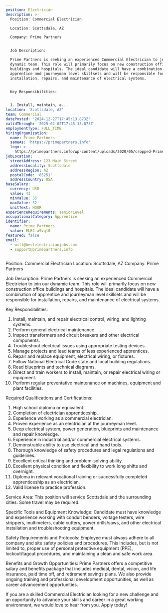```yaml
---
position: Electrician
description: >-
  Position: Commercial Electrician

  Location: Scottsdale, AZ

  Company: Prime Partners


  Job Description:

  Prime Partners is seeking an experienced Commercial Electrician to join our
  dynamic team. This role will primarily focus on new construction office
  buildings and hospitals. The ideal candidate will have a combination of
  apprentice and journeyman level skillsets and will be responsible for
  installation, repairs, and maintenance of electrical systems. 


  Key Responsibilities:


  1. Install, maintain, a...
location: 'Scottsdale, AZ'
team: Commercial
datePosted: '2024-12-27T17:45:13.873Z'
validThrough: '2025-02-02T17:45:13.873Z'
employmentType: FULL_TIME
hiringOrganization:
  name: Prime Partners
  sameAs: 'https://primepartners.info'
  logo: >-
    https://primepartners.info/wp-content/uploads/2020/05/cropped-Prime-Partners-Logo-NO-BG-1-1.png
jobLocation:
  streetAddress: 123 Main Street
  addressLocality: Scottsdale
  addressRegion: AZ
  postalCode: '85251'
  addressCountry: USA
baseSalary:
  currency: USD
  value: 43
  minValue: 35
  maxValue: 52
  unitText: HOUR
experienceRequirements: seniorLevel
occupationalCategory: Apprentice
identifier:
  name: Prime Partners
  value: ELEC-a9vql0
featured: false
email:
  - will@bestelectricianjobs.com
  - support@primepartners.info
---
```




Position: Commercial Electrician
Location: Scottsdale, AZ
Company: Prime Partners

Job Description:
Prime Partners is seeking an experienced Commercial Electrician to join our dynamic team. This role will primarily focus on new construction office buildings and hospitals. The ideal candidate will have a combination of apprentice and journeyman level skillsets and will be responsible for installation, repairs, and maintenance of electrical systems. 

Key Responsibilities:

1. Install, maintain, and repair electrical control, wiring, and lighting systems.
2. Perform general electrical maintenance.
3. Inspect transformers and circuit breakers and other electrical components.
4. Troubleshoot electrical issues using appropriate testing devices.
5. Manage projects and lead teams of less experienced apprentices.
6. Repair and replace equipment, electrical wiring, or fixtures.
7. Follow National Electrical Code state and local building regulations.
8. Read blueprints and technical diagrams.
9. Direct and train workers to install, maintain, or repair electrical wiring or equipment.
10. Perform regular preventative maintenance on machines, equipment and plant facilities.

Required Qualifications and Certifications:

1. High school diploma or equivalent.
2. Completion of electrician apprenticeship.
3. Experience working as a commercial electrician.
4. Proven experience as an electrician at the journeyman level.
5. Deep electrical system, power generation, blueprints and maintenance and repair knowledge.
6. Experience in industrial and/or commercial electrical systems.
7. Demonstrable ability to use electrical and hand tools.
8. Thorough knowledge of safety procedures and legal regulations and guidelines.
9. Excellent critical thinking and problem-solving ability.
10. Excellent physical condition and flexibility to work long shifts and overnight.
11. Diploma in relevant vocational training or successfully completed apprenticeship as an electrician.
12. Valid license to practice profession.

Service Area:
This position will service Scottsdale and the surrounding cities. Some travel may be required.

Specific Tools and Equipment Knowledge:
Candidate must have knowledge and experience working with conduit benders, voltage testers, wire strippers, multimeters, cable cutters, power drills/saws, and other electrical installation and troubleshooting equipment.

Safety Requirements and Protocols:
Employee must always adhere to all company and site safety policies and procedures. This includes, but is not limited to, proper use of personal protective equipment (PPE), lockout/tagout procedures, and maintaining a clean and safe work area.

Benefits and Growth Opportunities:
Prime Partners offers a competitive salary and benefits package that includes medical, dental, vision, and life insurance, paid time off, and retirement savings plans. We also provide ongoing training and professional development opportunities, as well as career advancement opportunities.

If you are a skilled Commercial Electrician looking for a new challenge and an opportunity to advance your skills and career in a great working environment, we would love to hear from you. Apply today!
